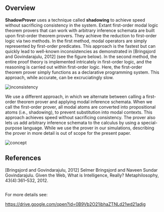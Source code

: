 

## Overview

**ShadowProver** uses a technique called **shadowing** to achieve speed without sacrificing
consistency in the system. Extant first-order modal logic theorem provers that can work with arbitrary inference schemata are built upon first-order theorem provers. They achieve the reduction to first-order logic via two methods.
In the first method, modal operators are simply represented by first-order predicates. This approach is the fastest but can quickly lead to well-known inconsistencies as demonstrated
in [Bringsjord and Govindarajulu, 2012] (see the figure below). In the second
method, the entire proof theory is implemented intricately
in first-order logic, and the reasoning is carried out
within first-order logic. Here, the first-order theorem prover
simply functions as a declarative programming system. This
approach, while accurate, can be excruciatingly slow.

![inconsistency](https://raw.githubusercontent.com/naveensundarg/prover/master/docs/inconsistency.png) 


We use
a different approach, in which we alternate between calling
a first-order theorem prover and applying modal inference
schemata. When we call the first-order prover, all modal
atoms are converted into propositional atoms (i.e., shadowing),
to prevent substitution into modal contexts. This approach
achieves speed without sacrificing consistency. The
prover also lets us add arbitrary inference schemata to the
calculus by using a special-purpose language. While we use
the prover in our simulations, describing the prover in more
detail is out of scope for the present paper.

![concept](https://raw.githubusercontent.com/naveensundarg/prover/master/docs/concept.png) 


## References

[Bringsjord and Govindarajulu, 2012] Selmer Bringsjord and
Naveen Sundar Govindarajulu. Given the Web, What is
Intelligence, Really? Metaphilosophy, 43(4):361–532, 2012.


## 
For more details see:

https://drive.google.com/open?id=0B9Vb2O21ibhaZTNLd21wd21adjg
